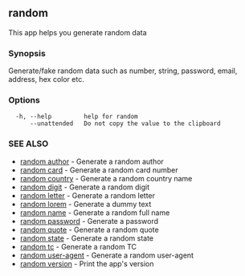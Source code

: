 ## random

This app helps you generate random data

### Synopsis

Generate/fake random data such as number, string, password, email,
address, hex color etc.

### Options

```
  -h, --help         help for random
      --unattended   Do not copy the value to the clipboard
```

### SEE ALSO

* [random author](random_author.md)	 - Generate a random author
* [random card](random_card.md)	 - Generate a random card number
* [random country](random_country.md)	 - Generate a random country name
* [random digit](random_digit.md)	 - Generate a random digit
* [random letter](random_letter.md)	 - Generate a random letter
* [random lorem](random_lorem.md)	 - Generate a dummy text
* [random name](random_name.md)	 - Generate a random full name
* [random password](random_password.md)	 - Generate a password
* [random quote](random_quote.md)	 - Generate a random quote
* [random state](random_state.md)	 - Generate a random state
* [random tc](random_tc.md)	 - Generate a random TC
* [random user-agent](random_user-agent.md)	 - Generate a random user-agent
* [random version](random_version.md)	 - Print the app's version

